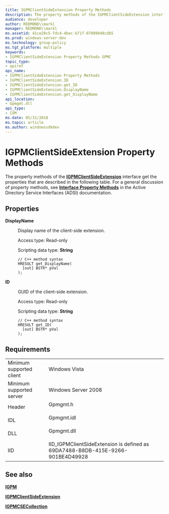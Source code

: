 ```yaml
---
title: IGPMClientSideExtension Property Methods
description: The property methods of the IGPMClientSideExtension interface get the properties that are described in the following table.
audience: developer
author: REDMOND\\markl
manager: REDMOND\\markl
ms.assetid: 41ce28c5-fdc4-4bec-b71f-07889048cdb5
ms.prod: windows-server-dev
ms.technology: group-policy
ms.tgt_platform: multiple
keywords:
- IGPMClientSideExtension Property Methods GPMC
topic_type:
- apiref
api_name:
- IGPMClientSideExtension Property Methods
- IGPMClientSideExtension.ID
- IGPMClientSideExtension.get_ID
- IGPMClientSideExtension.DisplayName
- IGPMClientSideExtension.get_DisplayName
api_location:
- Gpmgmt.dll
api_type:
- COM
ms.date: 05/31/2018
ms.topic: article
ms.author: windowssdkdev
---
```


# IGPMClientSideExtension Property Methods

The property methods of the [**IGPMClientSideExtension**](/windows/previous-versions/Gpmgmt/nn-gpmgmt-igpmclientsideextension?branch=master) interface get the properties that are described in the following table. For a general discussion of property methods, see [**Interface Property Methods**](https://msdn.microsoft.com/library/aa746378) in the Active Directory Service Interfaces (ADSI) documentation.

## Properties

<dl> <dt>

**DisplayName**
</dt> <dd> <dl>

Display name of the client-side extension.

<dt>

Access type: Read-only
</dt> <dt>

Scripting data type: **String**
</dt> <dt>



``` syntax
// C++ method syntax
HRESULT get_DisplayName(
  [out] BSTR* pVal
);
```


</dt> </dl> </dd> <dt>

**ID**
</dt> <dd> <dl>

GUID of the client-side extension.

<dt>

Access type: Read-only
</dt> <dt>

Scripting data type: **String**
</dt> <dt>



``` syntax
// C++ method syntax
HRESULT get_ID(
  [out] BSTR* pVal
);
```


</dt> </dl> </dd> </dl>

 

## Requirements



|                                     |                                                                                            |
|-------------------------------------|--------------------------------------------------------------------------------------------|
| Minimum supported client<br/> | Windows Vista<br/>                                                                   |
| Minimum supported server<br/> | Windows Server 2008<br/>                                                             |
| Header<br/>                   | <dl> <dt>Gpmgmt.h</dt> </dl>        |
| IDL<br/>                      | <dl> <dt>Gpmgmt.idl</dt> </dl>      |
| DLL<br/>                      | <dl> <dt>Gpmgmt.dll</dt> </dl>      |
| IID<br/>                      | IID\_IGPMClientSideExtension is defined as 69DA7488-B8DB-415E-9266-901BE4D49928<br/> |



## See also

<dl> <dt>

[**IGPM**](/windows/previous-versions/Gpmgmt/nn-gpmgmt-igpm?branch=master)
</dt> <dt>

[**IGPMClientSideExtension**](/windows/previous-versions/Gpmgmt/nn-gpmgmt-igpmclientsideextension?branch=master)
</dt> <dt>

[**IGPMCSECollection**](/windows/previous-versions/Gpmgmt/nn-gpmgmt-igpmcsecollection?branch=master)
</dt> </dl>

 

 





